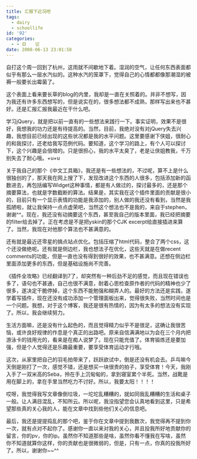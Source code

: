 ```yaml
---
title: 汇报下近况吧
tags:
  - dairy
  - schoollife
id: '92'
categories:
  - - 日　　记
date: 2008-06-13 23:01:58
---
```


自打这个周一回到了杭州，这雨就不间歇地下着。湿润的空气，让任何东西表面都似乎有那么一层水汽似的。这种水汽的笼罩下，觉得自己的心情都都像那潮湿的被褥一般要长出霉菌了。

这个表面上看来要长草的blog的内里，我却是一直在关照着的。并非不想写，因为我还有许多东西想写的，但是说实在的，很多想法都不成熟，那样写出来也不甚好。还是汇报汇报我最近在干什么吧。
<!-- more -->
学习jQuery，就是把以前一直有的一些想法来践行一下。事实证明，效果不是很好，我想我的功力还是有待提高的。当然，目前，我绝对没有对jQuery失去兴趣，我想目前已经出现的这些状况都是我的水平问题。这里要感谢下侠姐，很耐心的和我探讨，还老给我写范例代码。要知道，这个学习的路上，有个人可以探讨下，这个兴趣是会倍增的。只是很担心，我的水平太臭了，老是让侠姐教我，千万别失去了耐心哦。+u+u

关于我自己的那个《中文工具箱》，我还是有一些想法的，不过呢，算不上是什么很独创的了，那天我在网上搜了下，发现改进这个东西的人很多，包括添加新的函数进去，再包括编写Widget这种事情，都是有人做过的，探讨最多的，还是那个摘要算法，也就是字数截断的算法。结果是，其实我在这个插件里面的贡献是很小的，目前只有一个显示表情的功能是我添加的，别人做的我还没有看到，当然是我孤陋啦，就让我保持一点点虚荣吧，当然这个想法也不是我的，来自于stephen，谢谢^^。现在，我还没有动摘要这个东西，甚至我自己的版本里面，我已经把摘要的filter给去掉了。正在考虑是不是把yskin的那个CJK excerpt给直接插进来算了。当然，我现在对他那个算法也不甚满意的。

还有就是最近还零星的搞点站点优化。包括压缩了html代码，整合了两个css，这个还没做绝呢。还有就是侧边栏，我也想法子在优化，这些天就是在做recent comments的功能，但是一直也没有得到很好的效果，也不甚满意。还想在侧边栏里面添加更多的东西，但是基础设施尚不完善。

《插件全攻略》已经翻译到7了，却突然有一种后劲不足的感觉，而且现在错误也多了，语句也不甚通，自己也很不满意，耐着心思检查原作者的代码的精神也少了很多，遂决定干脆停掉，这个东西不能勉强和糊弄人的。最好的方法还是实践，遂学着写插件，现在还没有成功添加一个管理面板出来，觉得很失败，当然时间也是一个问题。我想，对于这个博客，我还是很有热情的，因为有太多的想法没有实现了。所以，我会继续努力。

生活方面嘛，还是没有什么起色的，而且觉得精力似乎不是很足，这确让我很苦恼，或许良好规律的作息是个真正的出路吧。原来自信满满地以为会在三个月内把游泳卡的钱用光的，看来是在痴人说梦了。现在只能充值了。体育锻炼还是要加强，但是个人觉得还是乐趣最重要，要享受体育运动才行哦。

这次，从家里把自己的羽毛拍带来了，跃跃欲试中，倒是还没有机会去。乒乓嘛今天倒是刚打了一次，感觉不错，还是想买一块很贵的拍子，享受体育！今天，我刚入手了一双米高的Seba，拎在手上沉甸甸的，拿到寝室累个半死。当然，战靴是用在脚上的，拿在手里当然吃力不讨好。所以，我要太阳！！！！

哎呀，我觉得我写文章像倒垃圾，一坨坨乱糟糟的，就如同我乱糟糟的生活和桌子一般。让人满目混乱，不知所云。所以呢，我没指望您会认真地看到这里，只是希望那些真的关心我的人，能在文章中找到些他们关心的信息吧。

最后，我还是提提捣乱的那个吧，鉴于你在文章中提到我数次，我觉得再不提到你一次，就有点对不起你了。感谢你一直以来对我的关心，并且投我所好地贡献你的留言，你的pv，你的ip。虽然你不知道那些是啥，虽然你看不懂我在写啥，虽然你不知道就算你这样，你的贡献也是很微弱的，但是，只有一点，你真的投我所好了。所以，谢谢你~~^^